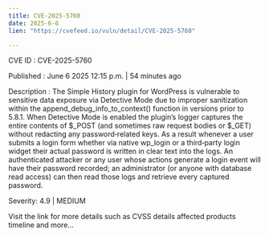 ```yaml
---
title: CVE-2025-5760
date: 2025-6-6
lien: "https://cvefeed.io/vuln/detail/CVE-2025-5760"

---
```


CVE ID : CVE-2025-5760

Published :  June 6
2025
12:15 p.m. | 54 minutes ago

Description : The Simple History plugin for WordPress is vulnerable to sensitive data exposure via Detective Mode due to improper sanitization within the append_debug_info_to_context() function in versions prior to 5.8.1. When Detective Mode is enabled
the plugin’s logger captures the entire contents of $_POST (and sometimes raw request bodies or $_GET) without redacting any password‐related keys. As a result
whenever a user submits a login form
whether via native wp_login or a third‐party login widget
their actual password is written in clear text into the logs. An authenticated attacker or any user whose actions generate a login event will have their password recorded; an administrator (or anyone with database read access) can then read those logs and retrieve every captured password.

Severity: 4.9 | MEDIUM

Visit the link for more details
such as CVSS details
affected products
timeline
and more...
